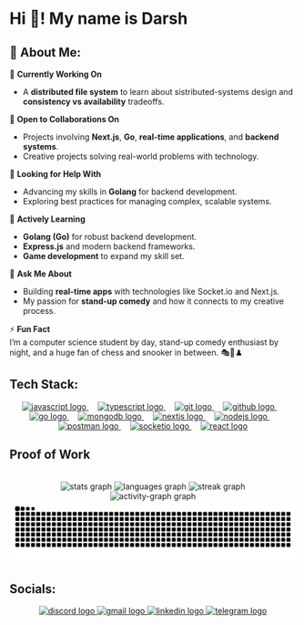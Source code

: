 # Hi 👋! My name is Darsh

## 💫 About Me:
🔭 **Currently Working On**  
- A **distributed file system** to learn about sistributed-systems design and **consistency vs availability** tradeoffs.  

👯 **Open to Collaborations On**  
- Projects involving **Next.js**, **Go**, **real-time applications**, and **backend systems**.  
- Creative projects solving real-world problems with technology.  

🤝 **Looking for Help With**  
- Advancing my skills in **Golang** for backend development.  
- Exploring best practices for managing complex, scalable systems.  

🌱 **Actively Learning**  
- **Golang (Go)** for robust backend development.  
- **Express.js** and modern backend frameworks.  
- **Game development** to expand my skill set.  

💬 **Ask Me About**  
- Building **real-time apps** with technologies like Socket.io and Next.js.  
- My passion for **stand-up comedy** and how it connects to my creative process.  

⚡ **Fun Fact**  
I’m a computer science student by day, stand-up comedy enthusiast by night, and a huge fan of chess and snooker in between. 🎭🎱♟️


## Tech Stack:
<div align="center">
  <a href="https://developer.mozilla.org/en-US/docs/Web/JavaScript" target="_blank" rel="noopener noreferrer">
    <img src="https://img.shields.io/badge/JavaScript-F7DF1E?logo=javascript&logoColor=black&style=for-the-badge" height="34" alt="javascript logo" />
  </a>
  <img width="12" />
  <a href="https://www.typescriptlang.org/" target="_blank" rel="noopener noreferrer">
    <img src="https://img.shields.io/badge/TypeScript-3178C6?logo=typescript&logoColor=white&style=for-the-badge" height="34" alt="typescript logo" />
  </a>
  <img width="12" />
  <a href="https://git-scm.com/" target="_blank" rel="noopener noreferrer">
    <img src="https://img.shields.io/badge/Git-F05032?logo=git&logoColor=white&style=for-the-badge" height="34" alt="git logo" />
  </a>
  <img width="12" />
  <a href="https://github.com/" target="_blank" rel="noopener noreferrer">
    <img src="https://img.shields.io/badge/GitHub-181717?logo=github&logoColor=white&style=for-the-badge" height="34" alt="github logo" />
  </a>
  <img width="12" />
  <a href="https://golang.org/" target="_blank" rel="noopener noreferrer">
    <img src="https://img.shields.io/badge/Go-00ADD8?logo=go&logoColor=white&style=for-the-badge" height="34" alt="go logo" />
  </a>
  <img width="12" />
  <a href="https://www.mongodb.com/" target="_blank" rel="noopener noreferrer">
    <img src="https://img.shields.io/badge/MongoDB-47A248?logo=mongodb&logoColor=white&style=for-the-badge" height="34" alt="mongodb logo" />
  </a>
  <img width="12" />
  <a href="https://nextjs.org/" target="_blank" rel="noopener noreferrer">
    <img src="https://img.shields.io/badge/Next.js-000000?logo=nextdotjs&logoColor=white&style=for-the-badge" height="34" alt="nextjs logo" />
  </a>
  <img width="12" />
  <a href="https://nodejs.org/" target="_blank" rel="noopener noreferrer">
    <img src="https://img.shields.io/badge/Node.js-339933?logo=nodedotjs&logoColor=white&style=for-the-badge" height="34" alt="nodejs logo" />
  </a>
  <img width="12" />
  <a href="https://www.postman.com/" target="_blank" rel="noopener noreferrer">
    <img src="https://img.shields.io/badge/Postman-FF6C37?logo=postman&logoColor=black&style=for-the-badge" height="34" alt="postman logo" />
  </a>
  <img width="12" />
  <a href="https://socket.io/" target="_blank" rel="noopener noreferrer">
    <img src="https://img.shields.io/badge/Socket.io-010101?logo=socketdotio&logoColor=white&style=for-the-badge" height="34" alt="socketio logo" />
  </a>
  <img width="12" />
  <a href="https://reactjs.org/" target="_blank" rel="noopener noreferrer">
    <img src="https://img.shields.io/badge/React-61DAFB?logo=react&logoColor=black&style=for-the-badge" height="34" alt="react logo" />
  </a>
</div>


## Proof of Work

<br>
<div align="center">
  <img src="https://github-readme-stats.vercel.app/api?username=DNahar74&hide_title=true&hide_rank=false&show_icons=true&include_all_commits=true&count_private=true&theme=dracula&locale=en&hide_border=true&order=1" height="135" alt="stats graph" />
  <img src="https://github-readme-stats.vercel.app/api/top-langs?username=DNahar74&locale=en&hide_title=true&layout=compact&card_width=320&langs_count=5&theme=dracula&hide_border=true&order=2" height="150" alt="languages graph" />
  <img src="https://streak-stats.demolab.com?user=DNahar74&locale=en&mode=daily&theme=dracula&hide_border=true&border_radius=5&order=3" height="150" alt="streak graph" />
  <br>
  <img src="https://github-readme-activity-graph.vercel.app/graph?username=DNahar74&radius=16&theme=dracula&area=true&order=5&hide_border=true&hide_title=false" height="300" alt="activity-graph graph" />
  <br>
  <img src="https://raw.githubusercontent.com/DNahar74/DNahar74/output/snake.svg" alt="Snake animation" />
</div>
</details>


## Socials:
<div align="center">
  <a href="https://www.discord.com/users/darsh_nahar" target="_blank">
    <img src="https://raw.githubusercontent.com/maurodesouza/profile-readme-generator/master/src/assets/icons/social/discord/default.svg" width="47" height="35" alt="discord logo"  />
  </a>
  <a href="mailto:nahardarsh55@gmail.com" target="_blank">
    <img src="https://raw.githubusercontent.com/maurodesouza/profile-readme-generator/master/src/assets/icons/social/gmail/default.svg" width="47" height="35" alt="gmail logo"  />
  </a>
  <a href="https://www.linkedin.com/in/darsh-nahar/" target="_blank">
    <img src="https://raw.githubusercontent.com/maurodesouza/profile-readme-generator/master/src/assets/icons/social/linkedin/default.svg" width="47" height="35" alt="linkedin logo"  />
  </a>
  <a href="https://t.me/bw2074" target="_blank">
    <img src="https://raw.githubusercontent.com/maurodesouza/profile-readme-generator/master/src/assets/icons/social/telegram/default.svg" width="47" height="35" alt="telegram logo"  />
  </a>
</div>
